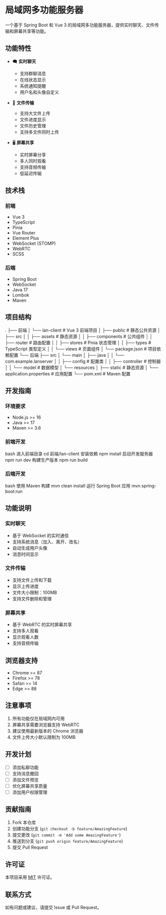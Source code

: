 # 局域网多功能服务器

一个基于 Spring Boot 和 Vue 3 的局域网多功能服务器，提供实时聊天、文件传输和屏幕共享等功能。

## 功能特性

- 🗨️ **实时聊天**
  - 支持群聊消息
  - 在线状态显示
  - 系统通知提醒
  - 用户名和头像自定义

- 📁 **文件传输**
  - 支持大文件上传
  - 文件进度显示
  - 文件历史管理
  - 支持多文件同时上传

- 🖥️ **屏幕共享**
  - 实时屏幕分享
  - 多人同时观看
  - 支持音频传输
  - 低延迟传输

## 技术栈

### 前端
- Vue 3
- TypeScript
- Pinia
- Vue Router
- Element Plus
- WebSocket (STOMP)
- WebRTC
- SCSS

### 后端
- Spring Boot
- WebSocket
- Java 17
- Lombok
- Maven

## 项目结构 
.
├── 前端
│   └── lan-client # Vue 3 前端项目
│       ├── public # 静态公共资源
│       ├── src
│       │   ├── assets # 静态资源
│       │   ├── components # 公共组件
│       │   ├── router # 路由配置
│       │   ├── stores # Pinia 状态管理
│       │   ├── types # TypeScript 类型定义
│       │   └── views # 页面组件
│       └── package.json # 项目依赖配置
└── 后端
    ├── src
    │   └── main
    │       ├── java
    │       │   └── com.example.lanserver
    │       │       ├── config # 配置类
    │       │       ├── controller # 控制器
    │       │       └── model # 数据模型
    │       └── resources
    │           ├── static # 静态资源
    │           └── application.properties # 应用配置
    └── pom.xml # Maven 配置

## 开发指南

### 环境要求

- Node.js >= 16
- Java >= 17
- Maven >= 3.6

### 前端开发
bash
进入前端目录
cd 前端/lan-client
安装依赖
npm install
启动开发服务器
npm run dev
构建生产版本
npm run build

### 后端开发
bash
使用 Maven 构建
mvn clean install
运行 Spring Boot 应用
mvn spring-boot:run

## 功能说明

### 实时聊天
- 基于 WebSocket 的实时通信
- 支持系统消息（加入、离开、改名）
- 自动生成用户头像
- 消息时间显示

### 文件传输
- 支持文件上传和下载
- 显示上传进度
- 文件大小限制：100MB
- 支持文件删除和管理

### 屏幕共享
- 基于 WebRTC 的实时屏幕共享
- 支持多人观看
- 显示观看人数
- 支持音频传输

## 浏览器支持

- Chrome >= 87
- Firefox >= 78
- Safari >= 14
- Edge >= 88

## 注意事项

1. 所有功能仅在局域网内可用
2. 屏幕共享需要浏览器支持 WebRTC
3. 建议使用最新版本的 Chrome 浏览器
4. 文件上传大小默认限制为 100MB

## 开发计划

- [ ] 添加私聊功能
- [ ] 支持消息撤回
- [ ] 添加文件预览
- [ ] 优化屏幕共享质量
- [ ] 添加用户权限管理

## 贡献指南

1. Fork 本仓库
2. 创建功能分支 (`git checkout -b feature/AmazingFeature`)
3. 提交更改 (`git commit -m 'Add some AmazingFeature'`)
4. 推送到分支 (`git push origin feature/AmazingFeature`)
5. 提交 Pull Request

## 许可证

本项目采用 [MIT](LICENSE) 许可证。

## 联系方式

如有问题或建议，请提交 Issue 或 Pull Request。
